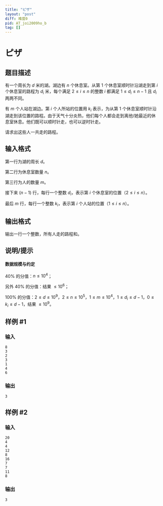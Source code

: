 ```yaml
---
title: "ピザ"
layout: "post"
diff: 难度0
pid: AT_joi2009ho_b
tag: []
---
```


# ピザ

## 题目描述

有一个周长为 $d$ 米的湖。湖边有 $n$ 个休息室。从第 $1$ 个休息室顺时针沿湖走到第 $i$ 个休息室的路程为 $d_i$ 米，每个满足 $2 \le i \le n$ 的整数 $i$ 都满足 $1 \le d_i \le n-1$ 且 $d_i$ 两两不同。

有 $m$ 个人站在湖边。第 $i$ 个人所站的位置用 $k_i$ 表示，为从第 $1$ 个休息室顺时针沿湖走到该位置的路程。由于天气十分炎热，他们每个人都会走到离他/她最近的休息室休息。他们既可以顺时针走，也可以逆时针走。

请求出这些人一共走的路程。

## 输入格式

第一行为湖的周长 $d$。

第二行为休息室数量 $n$。

第三行为人的数量 $m$。

接下来 $(n-1)$ 行，每行一个整数 $d_i$，表示第 $i$ 个休息室的位置（$2 \le i \le n$）。

最后 $m$ 行，每行一个整数 $k_i$，表示第 $i$ 个人站的位置（$1 \le i \le n$）。

## 输出格式

输出一行一个整数，所有人走的路程和。

## 说明/提示

#### 数据规模与约定

$40\%$ 的分值：$n \le 10^4$；

另外 $40\%$ 的分值：结果 $\le 10^6$；

$100\%$ 的分值：$2 \le d \le 10^9$，$2 \le n \le 10^5$，$1 \le m \le 10^4$，$1 \le d_i \le d-1$，$0 \le k_i \le d-1$，结果 $\le 10^9$。

## 样例 #1

### 输入

```
8
3
2
3
1
4
6
```

### 输出

```
3
```

## 样例 #2

### 输入

```
20
4
4
12
8
16
7
7
11
8
```

### 输出

```
3
```

